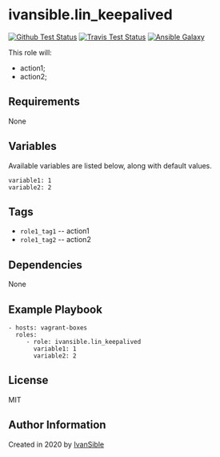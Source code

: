 # ivansible.lin_keepalived

[![Github Test Status](https://github.com/ivansible/lin-keepalived/workflows/Molecule%20test/badge.svg?branch=master)](https://github.com/ivansible/lin-keepalived/actions)
[![Travis Test Status](https://travis-ci.org/ivansible/lin-keepalived.svg?branch=master)](https://travis-ci.org/ivansible/lin-keepalived)
[![Ansible Galaxy](https://img.shields.io/badge/galaxy-ivansible.lin__keepalived-68a.svg?style=flat)](https://galaxy.ansible.com/ivansible/lin_keepalived/)

This role will:
 - action1;
 - action2;


## Requirements

None


## Variables

Available variables are listed below, along with default values.

    variable1: 1
    variable2: 2


## Tags

- `role1_tag1` -- action1
- `role1_tag2` -- action2


## Dependencies

None


## Example Playbook

    - hosts: vagrant-boxes
      roles:
         - role: ivansible.lin_keepalived
           variable1: 1
           variable2: 2


## License

MIT


## Author Information

Created in 2020 by [IvanSible](https://github.com/ivansible)
